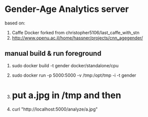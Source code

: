 # Gender-Age Analytics server

based on:

1. Caffe Docker forked from christopher5106/last_caffe_with_stn
2. http://www.openu.ac.il/home/hassner/projects/cnn_agegender/

manual build & run foreground
-----------------------------
1. sudo docker build -t gender docker/standalone/cpu
2. sudo docker run -p 5000:5000 -v /tmp:/opt/tmp -i -t gender

1. # put a.jpg in /tmp and then
2. curl "http://localhost:5000/analyze/a.jpg"


